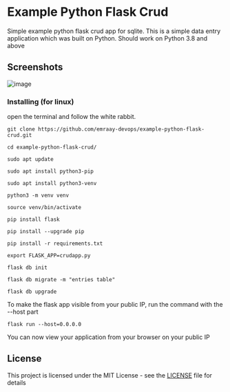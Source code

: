 # Example Python Flask Crud

 Simple example python flask crud app for sqlite. 
 This is a simple data entry application which was built on Python. 
 Should work on Python 3.8 and above
 
## Screenshots


![image](screenshots.png)  
 
 
### Installing (for linux)

open the terminal and follow the white rabbit.


```
git clone https://github.com/emraay-devops/example-python-flask-crud.git
```
```
cd example-python-flask-crud/
```
```
sudo apt update
```
```
sudo apt install python3-pip
```
```
sudo apt install python3-venv
```
```
python3 -m venv venv
```
```
source venv/bin/activate
```
```
pip install flask
```
```
pip install --upgrade pip
```
```
pip install -r requirements.txt
```
```
export FLASK_APP=crudapp.py
```
```
flask db init
```
```
flask db migrate -m "entries table"
```
```
flask db upgrade
```
To make the flask app visible from your public IP, run the command with the --host part
```
flask run --host=0.0.0.0
```
You can now view your application from your browser on your public IP

## License

This project is licensed under the MIT License - see the [LICENSE](LICENSE) file for details
